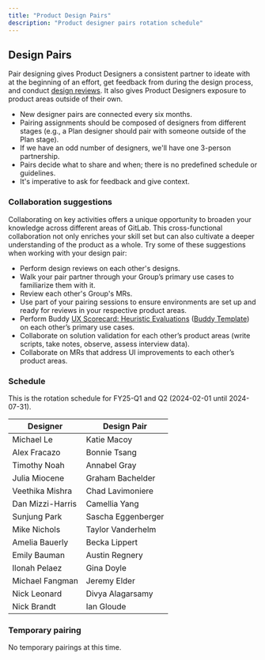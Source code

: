 ```yaml
---
title: "Product Design Pairs"
description: "Product designer pairs rotation schedule"
---
```


## Design Pairs

Pair designing gives Product Designers a consistent partner to ideate with at the beginning of an effort, get feedback from during the design process, and conduct [design reviews](/handbook/product/ux/product-designer/#design-reviews). It also gives Product Designers exposure to product areas outside of their own.

- New designer pairs are connected every six months.
- Pairing assignments should be composed of designers from different stages (e.g., a Plan designer should pair with someone outside of the Plan stage).
- If we have an odd number of designers, we'll have one 3-person partnership.
- Pairs decide what to share and when; there is no predefined schedule or guidelines.
- It's imperative to ask for feedback and give context.

### Collaboration suggestions

Collaborating on key activities offers a unique opportunity to broaden your knowledge across different areas of GitLab. This cross-functional collaboration not only enriches your skill set but can also cultivate a deeper understanding of the product as a whole. Try some of these suggestions when working with your design pair:

- Perform design reviews on each other's designs.
- Walk your pair partner through your Group’s primary use cases to familiarize them with it.
- Review each other's Group's MRs. 
- Use part of your pairing sessions to ensure environments are set up and ready for reviews in your respective product areas.
- Perform Buddy [UX Scorecard: Heuristic Evaluations](https://handbook.gitlab.com/handbook/product/ux/ux-scorecards/#option-a-conduct-a-heuristic-evaluation) ([Buddy Template](https://gitlab.com/gitlab-org/gitlab-design/-/blob/master/.gitlab/issue_templates/Heuristic%20Buddy%20UX%20Scorecard.md)) on each other’s primary use cases.
- Collaborate on solution validation for each other’s product areas (write scripts, take notes, observe, assess interview data).
- Collaborate on MRs that address UI improvements to each other’s product areas.

### Schedule

This is the rotation schedule for FY25-Q1 and Q2 (2024-02-01 until 2024-07-31).

<!-- TIP: To update the table below, create the schedule in a temporary spreadsheet, and then copy/paste the rows into an online markdown generator (https://www.google.com/search?q=copy-table-in-excel-and-paste-as-a-markdown-table) -->

| Designer               | Design Pair                |
|------------------------|----------------------------|
| Michael Le             | Katie Macoy                |
| Alex Fracazo           | Bonnie Tsang               |
| Timothy Noah           | Annabel Gray               |
| Julia Miocene          | Graham Bachelder           |
| Veethika Mishra        | Chad Lavimoniere           |
| Dan Mizzi-Harris       | Camellia Yang              |
| Sunjung Park           | Sascha Eggenberger         |
| Mike Nichols           | Taylor Vanderhelm          |
| Amelia Bauerly         | Becka Lippert              |
| Emily Bauman           | Austin Regnery             |
| Ilonah Pelaez          | Gina Doyle                 |
| Michael Fangman        | Jeremy Elder               |
| Nick Leonard           | Divya Alagarsamy           |
| Nick Brandt            | Ian Gloude                 |

### Temporary pairing

No temporary pairings at this time.
